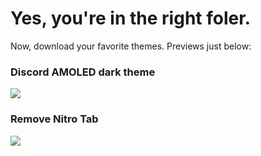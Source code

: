 # Yes, you're in the right foler.

Now, download your favorite themes. Previews just below:

### Discord AMOLED dark theme

<img src="https://media.discordapp.net/attachments/644206156415238221/677538587713208330/unknown.png">

### Remove Nitro Tab

<img src="https://media.discordapp.net/attachments/644206156415238221/677568115411779587/unknown.png">

